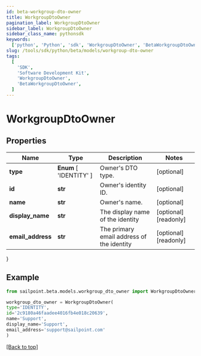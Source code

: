 ```yaml
---
id: beta-workgroup-dto-owner
title: WorkgroupDtoOwner
pagination_label: WorkgroupDtoOwner
sidebar_label: WorkgroupDtoOwner
sidebar_class_name: pythonsdk
keywords:
  ['python', 'Python', 'sdk', 'WorkgroupDtoOwner', 'BetaWorkgroupDtoOwner']
slug: /tools/sdk/python/beta/models/workgroup-dto-owner
tags:
  [
    'SDK',
    'Software Development Kit',
    'WorkgroupDtoOwner',
    'BetaWorkgroupDtoOwner',
  ]
---
```


# WorkgroupDtoOwner

## Properties

| Name | Type | Description | Notes |
| --- | --- | --- | --- |
| **type** | **Enum** [ 'IDENTITY' ] | Owner's DTO type. | [optional] |
| **id** | **str** | Owner's identity ID. | [optional] |
| **name** | **str** | Owner's name. | [optional] |
| **display_name** | **str** | The display name of the identity | [optional] [readonly] |
| **email_address** | **str** | The primary email address of the identity | [optional] [readonly] |

}

## Example

```python
from sailpoint.beta.models.workgroup_dto_owner import WorkgroupDtoOwner

workgroup_dto_owner = WorkgroupDtoOwner(
type='IDENTITY',
id='2c9180a46faadee4016fb4e018c20639',
name='Support',
display_name='Support',
email_address='support@sailpoint.com'
)

```

[[Back to top]](#)
